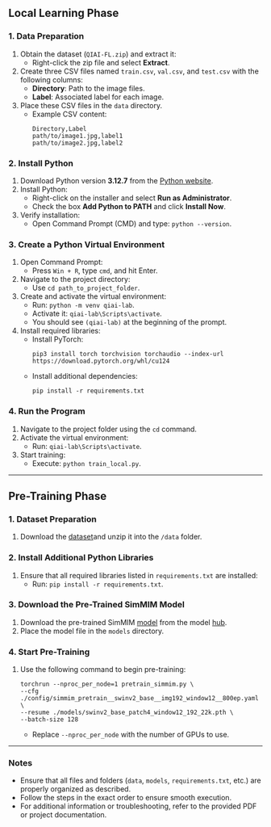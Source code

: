 ## Local Learning Phase

### 1. Data Preparation
1. Obtain the dataset (`QIAI-FL.zip`) and extract it:
   - Right-click the zip file and select **Extract**.
2. Create three CSV files named `train.csv`, `val.csv`, and `test.csv` with the following columns:
   - **Directory**: Path to the image files.
   - **Label**: Associated label for each image.
3. Place these CSV files in the `data` directory.
   - Example CSV content:
     ```
     Directory,Label
     path/to/image1.jpg,label1
     path/to/image2.jpg,label2
     ```

### 2. Install Python
1. Download Python version **3.12.7** from the [Python website](https://www.python.org/downloads/release/python-3127/).
2. Install Python:
   - Right-click on the installer and select **Run as Administrator**.
   - Check the box **Add Python to PATH** and click **Install Now**.
3. Verify installation:
   - Open Command Prompt (CMD) and type: `python --version`.

### 3. Create a Python Virtual Environment
1. Open Command Prompt:
   - Press `Win + R`, type `cmd`, and hit Enter.
2. Navigate to the project directory:
   - Use `cd path_to_project_folder`.
3. Create and activate the virtual environment:
   - Run: `python -m venv qiai-lab`.
   - Activate it: `qiai-lab\Scripts\activate`.
   - You should see `(qiai-lab)` at the beginning of the prompt.
4. Install required libraries:
   - Install PyTorch: 
     ```
     pip3 install torch torchvision torchaudio --index-url https://download.pytorch.org/whl/cu124
     ```
   - Install additional dependencies:
     ```
     pip install -r requirements.txt
     ```

### 4. Run the Program
1. Navigate to the project folder using the `cd` command.
2. Activate the virtual environment:
   - Run: `qiai-lab\Scripts\activate`.
3. Start training:
   - Execute: `python train_local.py`.

---

## Pre-Training Phase

### 1. Dataset Preparation
1. Download the [dataset](<https://www.kaggle.com/code/jitshil143/age-gender-dataset/input>)and unzip it into the `/data` folder.

### 2. Install Additional Python Libraries
1. Ensure that all required libraries listed in `requirements.txt` are installed:
   - Run: `pip install -r requirements.txt`.

### 3. Download the Pre-Trained SimMIM Model
1. Download the pre-trained SimMIM [model](<https://github.com/SwinTransformer/storage/releases/download/v2.0.0/swinv2_base_patch4_window12_192_22k.pth>) from the model [hub](<https://github.com/microsoft/Swin-Transformer>).
2. Place the model file in the `models` directory.

### 4. Start Pre-Training
1. Use the following command to begin pre-training:
   ```
   torchrun --nproc_per_node=1 pretrain_simmim.py \
   --cfg ./config/simmim_pretrain__swinv2_base__img192_window12__800ep.yaml \
   --resume ./models/swinv2_base_patch4_window12_192_22k.pth \
   --batch-size 128
   ```
   - Replace `--nproc_per_node` with the number of GPUs to use.

---

### Notes
- Ensure that all files and folders (`data`, `models`, `requirements.txt`, etc.) are properly organized as described.
- Follow the steps in the exact order to ensure smooth execution.
- For additional information or troubleshooting, refer to the provided PDF or project documentation.
